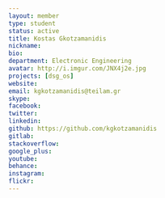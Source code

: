 ```yaml
---
layout: member
type: student
status: active
title: Kostas Gkotzamanidis
nickname:
bio:
department: Electronic Engineering
avatar: http://i.imgur.com/JNX4j2e.jpg
projects: [dsg_os]
website:
email: kgkotzamanidis@teilam.gr
skype:
facebook:
twitter:
linkedin:
github: https://github.com/kgkotzamanidis
gitlab:
stackoverflow:
google_plus:
youtube:
behance:
instagram:
flickr:
---
```


